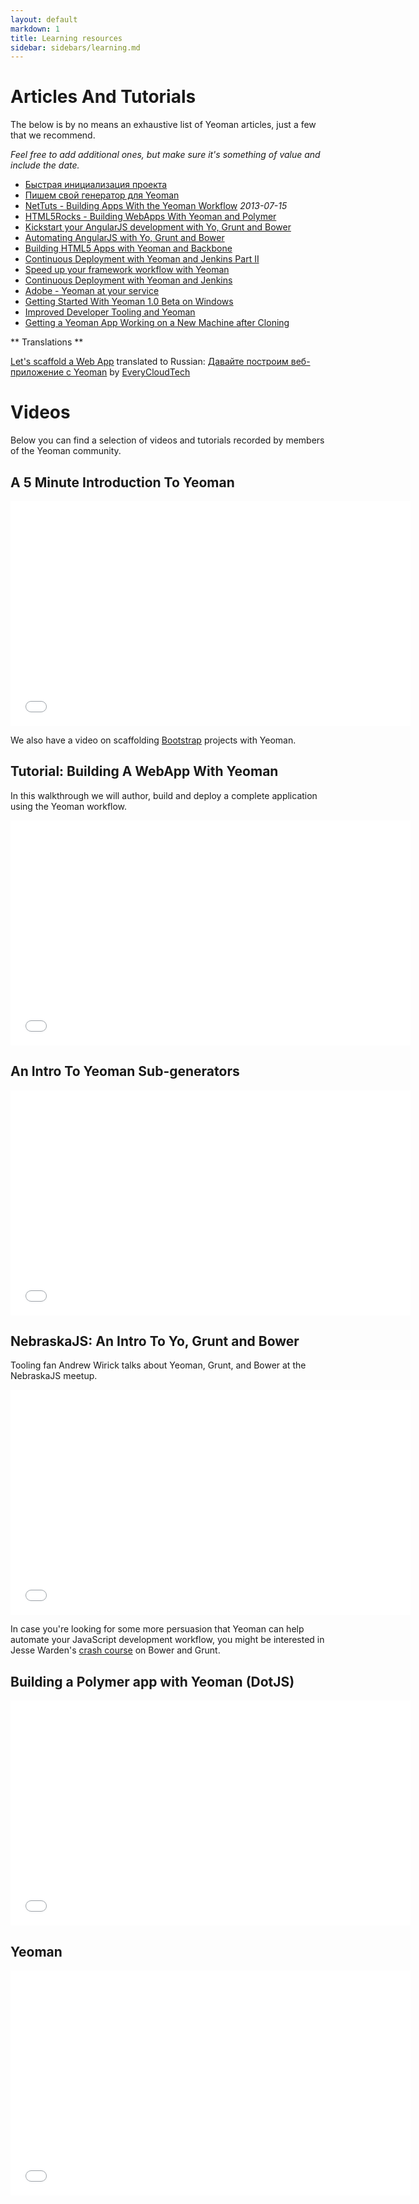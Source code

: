 ```yaml
---
layout: default
markdown: 1
title: Learning resources
sidebar: sidebars/learning.md
---
```


# Articles And Tutorials

The below is by no means an exhaustive list of Yeoman articles, just a few that we recommend.

_Feel free to add additional ones, but make sure it's something of value and include the date._

- [Быстрая инициализация проекта](http://frontender.info/skaffolding-dlya-frontenderov/)
- [Пишем свой генератор для Yeoman](http://frontender.info/generator-yeoman/)
- [NetTuts - Building Apps With the Yeoman Workflow](http://code.tutsplus.com/tutorials/building-apps-with-the-yeoman-workflow--net-33254) _2013-07-15_
- [HTML5Rocks - Building WebApps With Yeoman and Polymer](http://www.html5rocks.com/en/tutorials/webcomponents/yeoman/)
- [Kickstart your AngularJS development with Yo, Grunt and Bower](http://www.sitepoint.com/kickstart-your-angularjs-development-with-yeoman-grunt-and-bower/)
- [Automating AngularJS with Yo, Grunt and Bower](http://newtriks.com/2013/06/11/automating-angularjs-with-yeoman-grunt-and-bower/)
- [Building HTML5 Apps with Yeoman and Backbone](http://rockyj.in/2013/05/11/yeoman_and_backbone.html)
- [Continuous Deployment with Yeoman and Jenkins Part II](https://weluse.de/blog/continuous-deployment-with-yeoman-and-jenkins-part-ii.html)
- [Speed up your framework workflow with Yeoman](http://shoogledesigns.com/blog/blog/2013/08/02/speed-up-your-css-framework-install-with-yeoman/)
- [Continuous Deployment with Yeoman and Jenkins](https://weluse.de/blog/continuous-deployment-with-yeoman-and-jenkins.html)
- [Adobe - Yeoman at your service](http://www.adobe.com/devnet/archive/html5/articles/yeoman-at-your-service.html)
- [Getting Started With Yeoman 1.0 Beta on Windows](http://decodize.com/blog/2013/03/03/getting-started-with-yeoman-1-dot-0-beta-on-windows/)
- [Improved Developer Tooling and Yeoman](http://addyosmani.com/blog/improved-developer-tooling-and-yeoman/)
- [Getting a Yeoman App Working on a New Machine after Cloning](http://www.justinmccandless.com/blog/Getting+a+Yeoman+App+Working+on+a+New+Machine+after+Cloning)

** Translations **

[Let's scaffold a Web App](/codelab/index.html) translated to Russian: [Давайте построим веб-приложение c Yeoman](http://www.everycloudtech.com/Yeoman) by [EveryCloudTech](http://www.everycloudtech.com/)

# Videos

<p>Below you can find a selection of videos and tutorials recorded by members of the Yeoman community.</p>

<section>
  <h2 class="hero-title">A 5 Minute Introduction To Yeoman</h2>
  <div class="row tutorial">
  <div class="video-container">
    <iframe width="640" height="360" src="//www.youtube.com/embed/zBt2g9ekiug" frameborder="0" allowfullscreen class="yt"></iframe>
  </div>
  <p>We also have a video on scaffolding <a href="https://www.youtube.com/watch?v=RO8TdD5EuNs">Bootstrap</a> projects with Yeoman.</p>
  </div>
</section>

<section>
  <h2 class="hero-title">Tutorial: Building A WebApp With Yeoman</h2>
  <div class="row tutorial">
  <p>In this walkthrough we will author, build and deploy a complete application using the Yeoman workflow.</p>
  <div class="video-container">
    <iframe width="640" height="360" src="//www.youtube.com/embed/iUQ1fvdO9GY" frameborder="0" allowfullscreen class="yt"></iframe>
  </div>
  </div>
</section>

<section>
  <h2 class="hero-title">An Intro To Yeoman Sub-generators</h2>
  <div class="row tutorial">
  <div class="video-container">
    <iframe width="640" height="360" src="//www.youtube.com/embed/rYwJ5-esSYE" frameborder="0" allowfullscreen class="yt"></iframe>
  </div>
  </div>
</section>

<section>
  <h2 class="hero-title">NebraskaJS: An Intro To Yo, Grunt and Bower</h2>
  <div class="row tutorial">
  <p>Tooling fan Andrew Wirick talks about Yeoman, Grunt, and Bower at the NebraskaJS meetup.</p>
  <div class="video-container">
    <iframe width="640" height="360" src="//www.youtube.com/embed/TUk19YoP-oI" frameborder="0" allowfullscreen class="yt"></iframe>
  </div>
  <p>In case you're looking for some more persuasion that Yeoman can help automate your JavaScript development workflow, you might be interested in Jesse Warden's <a href="https://www.youtube.com/watch?v=vkRv0r_tNXY">crash course</a> on Bower and Grunt.</p>
  </div>
</section>

<section>
  <h2 class="hero-title">Building a Polymer app with Yeoman (DotJS)</h2>
  <div class="row tutorial">
  <div class="video-container">
    <iframe width="640" height="360" src="//www.youtube.com/embed/Yd6Q4Wwvpd0" frameborder="0" allowfullscreen class="yt"></iframe>
  </div>
  </div>
</section>

<section>
  <h2 class="hero-title">Yeoman</h2>
  <div class="row tutorial">
  <div class="video-container">
    <iframe width="640" height="360" src="//www.youtube.com/embed/Hl1sp9axHEY" frameborder="0" allowfullscreen class="yt"></iframe>
  </div>
  </div>
</section>
